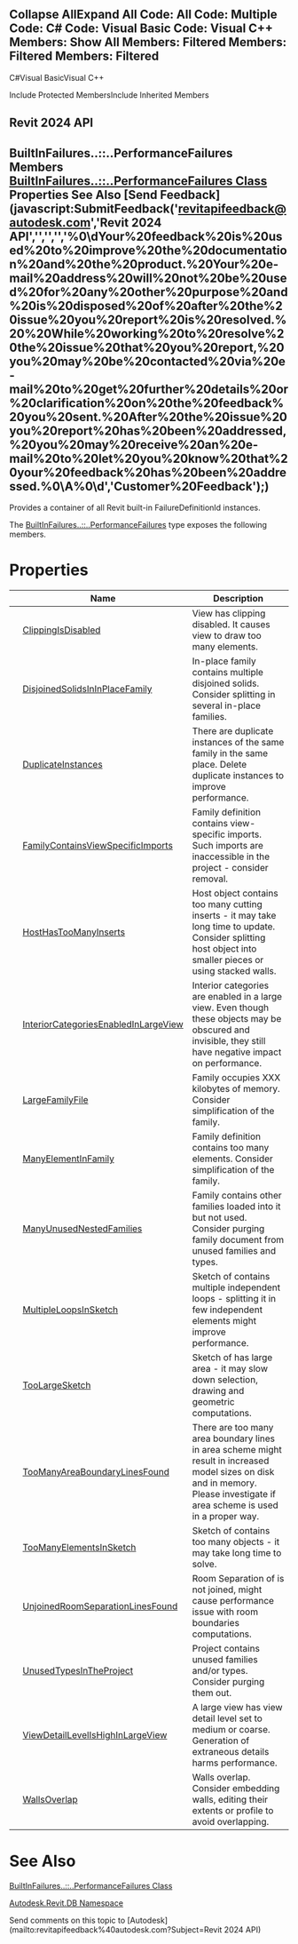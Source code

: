 ﻿

Collapse AllExpand All Code: All Code: Multiple Code: C# Code: Visual Basic Code: Visual C++  Members: Show All Members: Filtered Members: Filtered Members: Filtered   
---  
  
C#Visual BasicVisual C++

Include Protected MembersInclude Inherited Members

Revit 2024 API  
---  
BuiltInFailures..::..PerformanceFailures Members  
[BuiltInFailures..::..PerformanceFailures Class](d008a572-b1aa-1e46-0c4e-f760c50776fd.md) Properties See Also [Send Feedback](javascript:SubmitFeedback\('revitapifeedback@autodesk.com','Revit 2024 API','','','','%0\\dYour%20feedback%20is%20used%20to%20improve%20the%20documentation%20and%20the%20product.%20Your%20e-mail%20address%20will%20not%20be%20used%20for%20any%20other%20purpose%20and%20is%20disposed%20of%20after%20the%20issue%20you%20report%20is%20resolved.%20%20While%20working%20to%20resolve%20the%20issue%20that%20you%20report,%20you%20may%20be%20contacted%20via%20e-mail%20to%20get%20further%20details%20or%20clarification%20on%20the%20feedback%20you%20sent.%20After%20the%20issue%20you%20report%20has%20been%20addressed,%20you%20may%20receive%20an%20e-mail%20to%20let%20you%20know%20that%20your%20feedback%20has%20been%20addressed.%0\\A%0\\d','Customer%20Feedback'\);)  
---  
  
Provides a container of all Revit built-in FailureDefinitionId instances.

The [BuiltInFailures..::..PerformanceFailures](d008a572-b1aa-1e46-0c4e-f760c50776fd.md) type exposes the following members.

# Properties

|  | Name | Description |
| --- | --- | --- |
|  | [ClippingIsDisabled](6c5f6778-bf8d-b66f-4683-934bd0f66fe7.md) | View has clipping disabled. It causes view to draw too many elements. |
|  | [DisjoinedSolidsInInPlaceFamily](1b474262-8b56-a5f0-9ecb-ffe07afd8732.md) | In-place family contains multiple disjoined solids. Consider splitting in several in-place families. |
|  | [DuplicateInstances](4720819c-25b8-a25d-ee4e-530e043cb60f.md) | There are duplicate instances of the same family in the same place. Delete duplicate instances to improve performance. |
|  | [FamilyContainsViewSpecificImports](f7a2ba82-9924-bb46-3f42-bed1ff81a21f.md) | Family definition contains view-specific imports. Such imports are inaccessible in the project - consider removal. |
|  | [HostHasTooManyInserts](d2097449-8e90-bab6-6070-16c491bde85c.md) | Host object contains too many cutting inserts - it may take long time to update. Consider splitting host object into smaller pieces or using stacked walls. |
|  | [InteriorCategoriesEnabledInLargeView](0c61e6e2-df5d-d232-6a33-bdd397a2dbaa.md) | Interior categories are enabled in a large view. Even though these objects may be obscured and invisible, they still have negative impact on performance. |
|  | [LargeFamilyFile](e1c15eb8-63c3-7d9a-b917-7f72cf49523d.md) | Family occupies XXX kilobytes of memory. Consider simplification of the family. |
|  | [ManyElementInFamily](f3e4a8bc-a119-adc6-6011-5ca35736da66.md) | Family definition contains too many elements. Consider simplification of the family. |
|  | [ManyUnusedNestedFamilies](152d7d7a-b1e6-593b-76f0-30ff5de01895.md) | Family contains other families loaded into it but not used. Consider purging family document from unused families and types. |
|  | [MultipleLoopsInSketch](e347f2de-272c-9ae1-f008-94e3842dd53c.md) | Sketch of <element> contains multiple independent loops - splitting it in few independent elements might improve performance. |
|  | [TooLargeSketch](e4b7ae47-1123-19b0-a857-6d70fd995761.md) | Sketch of <element> has large area - it may slow down selection, drawing and geometric computations. |
|  | [TooManyAreaBoundaryLinesFound](92bd9600-db50-0b61-8745-f8e371fb9afd.md) | There are too many area boundary lines in area scheme <element> might result in increased model sizes on disk and in memory. Please investigate if area scheme is used in a proper way. |
|  | [TooManyElementsInSketch](1c6d3046-c762-8656-1cd3-173f05c7a5af.md) | Sketch of <element> contains too many objects - it may take long time to solve. |
|  | [UnjoinedRoomSeparationLinesFound](f6225ba1-9429-72a3-1bde-d3c5b3e468e6.md) | Room Separation of <element> is not joined, might cause performance issue with room boundaries computations. |
|  | [UnusedTypesInTheProject](1065d4e6-23fd-a48d-0a4d-eaa096ad1036.md) | Project contains unused families and/or types. Consider purging them out. |
|  | [ViewDetailLevelIsHighInLargeView](80df7346-e018-338f-b41b-b5d95aebd53a.md) | A large view has view detail level set to medium or coarse. Generation of extraneous details harms performance. |
|  | [WallsOverlap](8688de5f-6398-1ee2-adc2-9b7f8b7f1edc.md) | Walls overlap. Consider embedding walls, editing their extents or profile to avoid overlapping. |
  
# See Also

[BuiltInFailures..::..PerformanceFailures Class](d008a572-b1aa-1e46-0c4e-f760c50776fd.md)

[Autodesk.Revit.DB Namespace](87546ba7-461b-c646-cbb1-2cb8f5bff8b2.md)

Send comments on this topic to [Autodesk](mailto:revitapifeedback%40autodesk.com?Subject=Revit 2024 API)